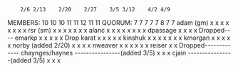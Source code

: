 		2/6	2/13	2/20	2/27	3/5	3/12	4/2	4/9
MEMBERS:	10	10	10	11	11	12	11	11
QUORUM:		 7	 7	 7	 7	 7	 8	 7	 7
adam (gm)	 x	 x	 x	 x	 x	 x	 x	 x
rsr (sm)	 x	 x	 x	 x	 x	 x	 x
alanc		 x	 x	 x	 x	 x	 x	 x	 x
dpassage	 x	 x	 x	 x			Dropped----
emarkp		 x	 x	 x		 x	 x		  Drop
karat		 x		 x	 x	 x		 x
kinshuk		 x	 x		 x	 x	 x	 x	 x
kmorgan		 x	 x		 x	 x		 x
norby		(added 2/20)	 x		 x	 x	 x
nweaver		 x	 x	 x		 x		 x	 x
reiser		 x		 x			Dropped-------------
chaynges/haynes	----------------(added 3/5)	 x	 x		 x
cjain		----------------(added 3/5)	 x	 x		 x
